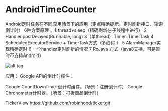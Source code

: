 # AndroidTimeCounter
Android定时任务在不同应用场景下的应用（定点精确提示、定时刷新接口、轮询倒计时）
6种方案原理：
1 thread+sleep（精确刷新在子线程中进行）
2 Handler.postDelayed(Runnable, long)
3（单thread）Timer+TimerTask
4 ScheduledExecutorService + TimerTask方式（多线程 ）
5 AlarmManager实现精确定时
6 一个handler定时刷新的情况
7 RxJava 方式（java8支持，可是暂时不支持Android）

![alt tag](AndroidTimeCounter/timer_counter.png)

应用：
Google API的倒计时控件：

Google   CountDownTimer倒计时组件。（场景：注册倒计时）
Google   Chronometer计时器。（场景：打折商品倒计时）

TickerView  https://github.com/robinhood/ticker.git
